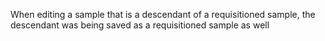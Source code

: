When editing a sample that is a descendant of a requisitioned sample, the
descendant was being saved as a requisitioned sample as well
